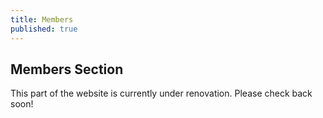 ```yaml
---
title: Members
published: true
---
```


## Members Section
This part of the website is currently under renovation. Please check back soon!
